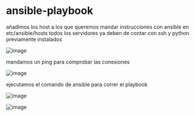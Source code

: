 # ansible-playbook

añadimos los host a los que queremos mandar instrucciones con ansible en etc/ansible/hosts
todos los servidores ya deben de contar con ssh y python previamente instalados

![image](https://github.com/Juan-Angel-Cepeda/ansible-playbook/assets/64997489/b25ff5df-3a6f-480b-934e-c38fd3db87da)

mandamos un ping para comprobar las conexiones

![image](https://github.com/Juan-Angel-Cepeda/ansible-playbook/assets/64997489/29174de2-0469-4661-8657-e794321cf67a)

ejecutamos el comando de ansible para correr el playbook

![image](https://github.com/Juan-Angel-Cepeda/ansible-playbook/assets/64997489/ff4e6b35-1192-47b4-8572-836422b93d8b)

![image](https://github.com/Juan-Angel-Cepeda/ansible-playbook/assets/64997489/de4d3857-18e1-43e3-8bfd-67906ec6e6e6)





